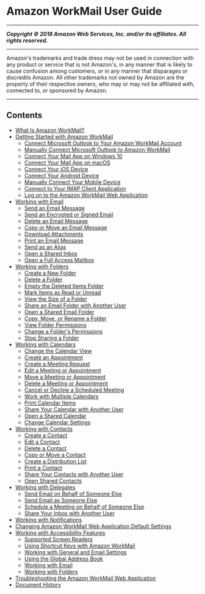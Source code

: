 # Amazon WorkMail User Guide

-----
*****Copyright &copy; 2018 Amazon Web Services, Inc. and/or its affiliates. All rights reserved.*****

-----
Amazon's trademarks and trade dress may not be used in 
     connection with any product or service that is not Amazon's, 
     in any manner that is likely to cause confusion among customers, 
     or in any manner that disparages or discredits Amazon. All other 
     trademarks not owned by Amazon are the property of their respective
     owners, who may or may not be affiliated with, connected to, or 
     sponsored by Amazon.

-----
## Contents
+ [What Is Amazon WorkMail?](what_is.md)
+ [Getting Started with Amazon WorkMail](getting_started.md)
   + [Connect Microsoft Outlook to Your Amazon WorkMail Account](connect_mail_client.md)
   + [Manually Connect Microsoft Outlook to Amazon WorkMail](outlook_manual.md)
   + [Connect Your Mail App on Windows 10](connect_win10_mail.md)
   + [Connect Your Mail App on macOS](connect_mac_mail.md)
   + [Connect Your iOS Device](connect_ios_device.md)
   + [Connect Your Android Device](connect_android_device.md)
   + [Manually Connect Your Mobile Device](manually_connect_device.md)
   + [Connect to Your IMAP Client Application](using_IMAP_client.md)
   + [Log on to the Amazon WorkMail Web Application](using_web_application.md)
+ [Working with Email](email_overview.md)
   + [Send an Email Message](create_send_email.md)
   + [Send an Encrypted or Signed Email](send_encrypted_email.md)
   + [Delete an Email Message](delete_email_message.md)
   + [Copy or Move an Email Message](copy_move_email.md)
   + [Download Attachments](download_attachments.md)
   + [Print an Email Message](print_email.md)
   + [Send as an Alias](send_alias.md)
   + [Open a Shared Inbox](open_shared_inbox.md)
   + [Open a Full Access Mailbox](open_full_access_mailbox.md)
+ [Working with Folders](folders_overview.md)
   + [Create a New Folder](create_folder.md)
   + [Delete a Folder](delete_folder.md)
   + [Empty the Deleted Items Folder](empty_deleted_items.md)
   + [Mark Items as Read or Unread](mark_items_read_unread.md)
   + [View the Size of a Folder](view_folder_size.md)
   + [Share an Email Folder with Another User](share_email_folder.md)
   + [Open a Shared Email Folder](shared_folder.md)
   + [Copy, Move, or Rename a Folder](copy_move_rename_folder.md)
   + [View Folder Permissions](view_folder_permissions.md)
   + [Change a Folder's Permissions](change_folder_permissions.md)
   + [Stop Sharing a Folder](stop_sharing_folders.md)
+ [Working with Calendars](calendars_overview.md)
   + [Change the Calendar View](change_calendar_view.md)
   + [Create an Appointment](create_appointment.md)
   + [Create a Meeting Request](create_meeting_request.md)
   + [Edit a Meeting or Appointment](edit_meeting_appointment.md)
   + [Move a Meeting or Appointment](move_meeting_appointment.md)
   + [Delete a Meeting or Appointment](delete_meeting_appointment.md)
   + [Cancel or Decline a Scheduled Meeting](cancel_decline_meeting.md)
   + [Work with Multiple Calendars](multiple_calendars.md)
   + [Print Calendar Items](print_calendar_items.md)
   + [Share Your Calendar with Another User](share_your_calendar.md)
   + [Open a Shared Calendar](share_calendar.md)
   + [Change Calendar Settings](change_calendar_settings.md)
+ [Working with Contacts](contacts_overview.md)
   + [Create a Contact](create_contact.md)
   + [Edit a Contact](edit_contact.md)
   + [Delete a Contact](delete_contact.md)
   + [Copy or Move a Contact](copy_move_contact.md)
   + [Create a Distribution List](create_distribution_list.md)
   + [Print a Contact](print_contact.md)
   + [Share Your Contacts with Another User](share_your_contacts.md)
   + [Open Shared Contacts](open_shared_contacts.md)
+ [Working with Delegates](delegates_overview.md)
   + [Send Email on Behalf of Someone Else](send_email_delegate.md)
   + [Send Email as Someone Else](send_email_as.md)
   + [Schedule a Meeting on Behalf of Someone Else](schedule_meeting_delegate.md)
   + [Share Your Inbox with Another User](share_your_inbox.md)
+ [Working with Notifications](notifications.md)
+ [Changing Amazon WorkMail Web Application Default Settings](settings_overview.md)
+ [Working with Accessibility Features](accessibility.md)
   + [Supported Screen Readers](supported-screenreaders.md)
   + [Using Shortcut Keys with Amazon WorkMail](shortcut-keys.md)
   + [Working with General and Email Settings](general-settings.md)
   + [Using the Global Address Book](using-global-address-book.md)
   + [Working with Email](working-with-email.md)
   + [Working with Folders](working-folders.md)
+ [Troubleshooting the Amazon WorkMail Web Application](troubleshooting.md)
+ [Document History](DocumentHistory.md)